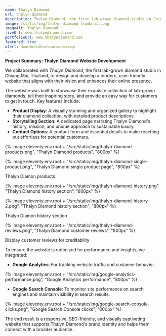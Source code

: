 ```yaml
---
name: Thalyn Diamond
url: thalyn-diamond
description: Thalyn Diamond, the first lab-grown diamond studio in Chiang Mai, Thailand
image: /static/img/thalyn-diamond-thumbnail.png
imageAlt: Thalyn Diamond
liveUrl: www.thalyndiamond.com
portfolioUrl: www.thalyndiamond.com
featured: true
alert: เนื้อหาในหน้านี้รองรับเฉพาะภาษาอังกฤษ
---
```


**Project Summary: Thalyn Diamond Website Development**

We collaborated with _Thalyn Diamond_, the first lab-grown diamond studio in Chiang Mai, Thailand, to design and develop a modern, user-friendly website that aligns with their vision and enhances their online presence.

The website was built to showcase their exquisite collection of lab-grown diamonds, tell their inspiring story, and provide an easy way for customers to get in touch. Key features include:

- **Product Display**: A visually stunning and organized gallery to highlight their diamond collection, with detailed product descriptions.
- **Storytelling Section**: A dedicated page narrating Thalyn Diamond's history, mission, and unique approach to sustainable luxury.
- **Contact Options**: A contact form and essential details to make reaching out effortless for potential customers.

{% image eleventy.env.root + "/src/static/img/thalyn-diamond-products.png", "Thalyn Diamond products", "800px" %}

{% image eleventy.env.root + "/src/static/img/thalyn-diamond-single-product.png", "Thalyn Diamond single product page", "800px" %}

<p class="text-center text-gray-600 text-sm">Thalyn Diamon products</p>

{% image eleventy.env.root + "/src/static/img/thalyn-diamond-history.png", "Thalyn Diamond history section", "800px" %}

{% image eleventy.env.root + "/src/static/img/thalyn-diamond-history-2.png", "Thalyn Diamond history section", "800px" %}

<p class="text-center text-gray-600 text-sm">Thalyn Diamon history section</p>

{% image eleventy.env.root + "/src/static/img/thalyn-diamond-reviews.png", "Thalyn Diamond customer reviews", "800px" %}

<p class="text-center text-gray-600 text-sm">Display customer reviews for creditability</p>

To ensure the website is optimized for performance and insights, we integrated:

- **Google Analytics**: For tracking website traffic and customer behavior.

{% image eleventy.env.root + "/src/static/img/google-analytics-performance.png", "Google Analytics performance", "800px" %}

- **Google Search Console**: To monitor site performance on search engines and maintain visibility in search results.

{% image eleventy.env.root + "/src/static/img/google-search-console-clicks.png", "Google Search Console clicks", "800px" %}

The end result is a responsive, SEO-friendly, and visually captivating website that supports Thalyn Diamond's brand identity and helps them connect with a broader audience.
